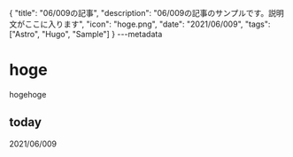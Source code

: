 {
  "title": "06/009の記事",
  "description": "06/009の記事のサンプルです。説明文がここに入ります",
  "icon": "hoge.png",
  "date": "2021/06/009",
  "tags": ["Astro", "Hugo", "Sample"]
}
---metadata

# hoge
hogehoge

## today
2021/06/009